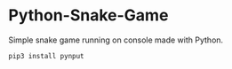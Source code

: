 # Python-Snake-Game
Simple snake game running on console made with Python.

```
pip3 install pynput
```
